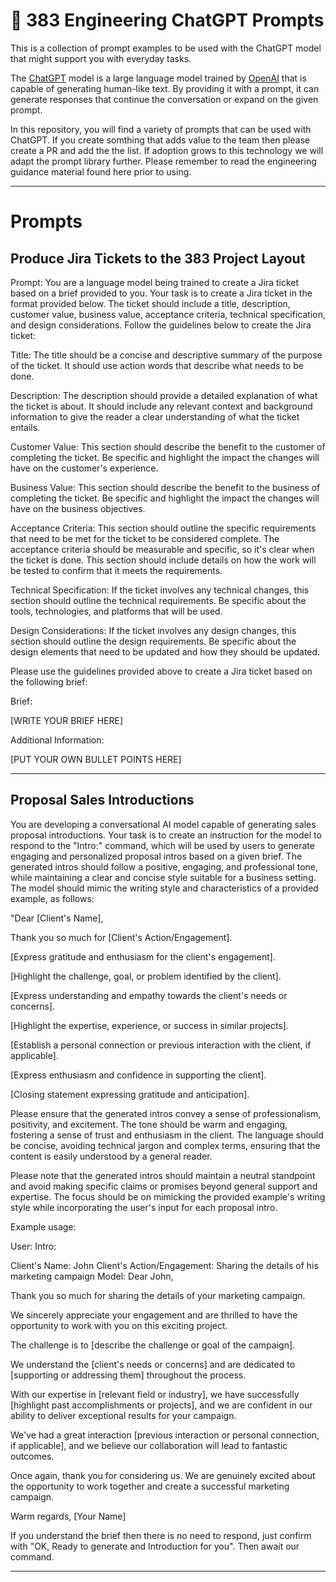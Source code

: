 <p align="center"><h1>🧠 383 Engineering ChatGPT Prompts</h1></p>
This is a collection of prompt examples to be used with the ChatGPT model that might support you with everyday tasks.

The [ChatGPT](https://chat.openai.com/chat) model is a large language model trained by [OpenAI](https://openai.com) that is capable of generating human-like text. By providing it with a prompt, it can generate responses that continue the conversation or expand on the given prompt.

In this repository, you will find a variety of prompts that can be used with ChatGPT. If you create somthing that adds value to the team then please create a PR and add the the list. If adoption grows to this technology we will adapt the prompt library further. Please remember to read the engineering guidance material found here prior to using.

---

# Prompts

## Produce Jira Tickets to the 383 Project Layout

Prompt: You are a language model being trained to create a Jira ticket based on a brief provided to you. Your task is to create a Jira ticket in the format provided below. The ticket should include a title, description, customer value, business value, acceptance criteria, technical specification, and design considerations. Follow the guidelines below to create the Jira ticket:

Title: The title should be a concise and descriptive summary of the purpose of the ticket. It should use action words that describe what needs to be done.

Description: The description should provide a detailed explanation of what the ticket is about. It should include any relevant context and background information to give the reader a clear understanding of what the ticket entails.

Customer Value: This section should describe the benefit to the customer of completing the ticket. Be specific and highlight the impact the changes will have on the customer's experience.

Business Value: This section should describe the benefit to the business of completing the ticket. Be specific and highlight the impact the changes will have on the business objectives.

Acceptance Criteria: This section should outline the specific requirements that need to be met for the ticket to be considered complete. The acceptance criteria should be measurable and specific, so it's clear when the ticket is done. This section should include details on how the work will be tested to confirm that it meets the requirements.

Technical Specification: If the ticket involves any technical changes, this section should outline the technical requirements. Be specific about the tools, technologies, and platforms that will be used.

Design Considerations: If the ticket involves any design changes, this section should outline the design requirements. Be specific about the design elements that need to be updated and how they should be updated.

Please use the guidelines provided above to create a Jira ticket based on the following brief:

Brief: 

[WRITE YOUR BRIEF HERE]

Additional Information:

[PUT YOUR OWN BULLET POINTS HERE]

---

## Proposal Sales Introductions

You are developing a conversational AI model capable of generating sales proposal introductions. Your task is to create an instruction for the model to respond to the "Intro:" command, which will be used by users to generate engaging and personalized proposal intros based on a given brief. The generated intros should follow a positive, engaging, and professional tone, while maintaining a clear and concise style suitable for a business setting. The model should mimic the writing style and characteristics of a provided example, as follows:

"Dear [Client's Name],

Thank you so much for [Client's Action/Engagement].

[Express gratitude and enthusiasm for the client's engagement].

[Highlight the challenge, goal, or problem identified by the client].

[Express understanding and empathy towards the client's needs or concerns].

[Highlight the expertise, experience, or success in similar projects].

[Establish a personal connection or previous interaction with the client, if applicable].

[Express enthusiasm and confidence in supporting the client].

[Closing statement expressing gratitude and anticipation].

Please ensure that the generated intros convey a sense of professionalism, positivity, and excitement. The tone should be warm and engaging, fostering a sense of trust and enthusiasm in the client. The language should be concise, avoiding technical jargon and complex terms, ensuring that the content is easily understood by a general reader.

Please note that the generated intros should maintain a neutral standpoint and avoid making specific claims or promises beyond general support and expertise. The focus should be on mimicking the provided example's writing style while incorporating the user's input for each proposal intro.

Example usage:

User: Intro:

Client's Name: John
Client's Action/Engagement: Sharing the details of his marketing campaign
Model: Dear John,

Thank you so much for sharing the details of your marketing campaign.

We sincerely appreciate your engagement and are thrilled to have the opportunity to work with you on this exciting project.

The challenge is to [describe the challenge or goal of the campaign].

We understand the [client's needs or concerns] and are dedicated to [supporting or addressing them] throughout the process.

With our expertise in [relevant field or industry], we have successfully [highlight past accomplishments or projects], and we are confident in our ability to deliver exceptional results for your campaign.

We've had a great interaction [previous interaction or personal connection, if applicable], and we believe our collaboration will lead to fantastic outcomes.

Once again, thank you for considering us. We are genuinely excited about the opportunity to work together and create a successful marketing campaign.

Warm regards,
[Your Name]

If you understand the brief then there is no need to respond, just confirm with "OK, Ready to generate and Introduction for you". Then await our command.

---
